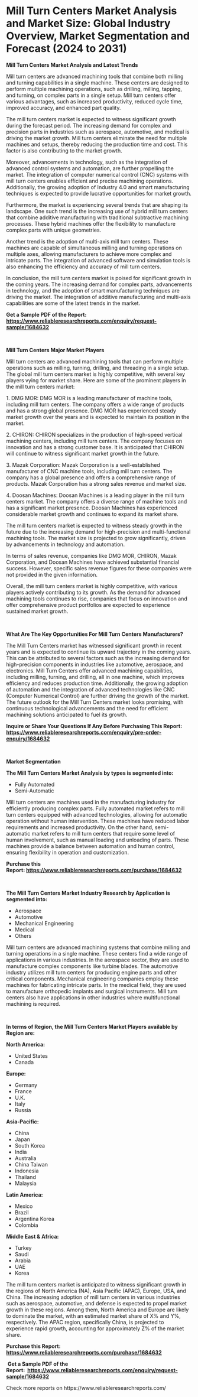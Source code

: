 <p><h1>Mill Turn Centers Market Analysis and Market Size: Global Industry Overview, Market Segmentation and Forecast (2024 to 2031)</h1></p><p><strong>Mill Turn Centers Market Analysis and Latest Trends</strong></p>
<p><p>Mill turn centers are advanced machining tools that combine both milling and turning capabilities in a single machine. These centers are designed to perform multiple machining operations, such as drilling, milling, tapping, and turning, on complex parts in a single setup. Mill turn centers offer various advantages, such as increased productivity, reduced cycle time, improved accuracy, and enhanced part quality.</p><p>The mill turn centers market is expected to witness significant growth during the forecast period. The increasing demand for complex and precision parts in industries such as aerospace, automotive, and medical is driving the market growth. Mill turn centers eliminate the need for multiple machines and setups, thereby reducing the production time and cost. This factor is also contributing to the market growth.</p><p>Moreover, advancements in technology, such as the integration of advanced control systems and automation, are further propelling the market. The integration of computer numerical control (CNC) systems with mill turn centers enables efficient and precise machining operations. Additionally, the growing adoption of Industry 4.0 and smart manufacturing techniques is expected to provide lucrative opportunities for market growth.</p><p>Furthermore, the market is experiencing several trends that are shaping its landscape. One such trend is the increasing use of hybrid mill turn centers that combine additive manufacturing with traditional subtractive machining processes. These hybrid machines offer the flexibility to manufacture complex parts with unique geometries.</p><p>Another trend is the adoption of multi-axis mill turn centers. These machines are capable of simultaneous milling and turning operations on multiple axes, allowing manufacturers to achieve more complex and intricate parts. The integration of advanced software and simulation tools is also enhancing the efficiency and accuracy of mill turn centers.</p><p>In conclusion, the mill turn centers market is poised for significant growth in the coming years. The increasing demand for complex parts, advancements in technology, and the adoption of smart manufacturing techniques are driving the market. The integration of additive manufacturing and multi-axis capabilities are some of the latest trends in the market.</p></p>
<p><strong>Get a Sample PDF of the Report:&nbsp; <a href="https://www.reliableresearchreports.com/enquiry/request-sample/1684632">https://www.reliableresearchreports.com/enquiry/request-sample/1684632</a></strong></p>
<p>&nbsp;</p>
<p><strong>Mill Turn Centers Major Market Players</strong></p>
<p><p>Mill turn centers are advanced machining tools that can perform multiple operations such as milling, turning, drilling, and threading in a single setup. The global mill turn centers market is highly competitive, with several key players vying for market share. Here are some of the prominent players in the mill turn centers market:</p><p>1. DMG MOR: DMG MOR is a leading manufacturer of machine tools, including mill turn centers. The company offers a wide range of products and has a strong global presence. DMG MOR has experienced steady market growth over the years and is expected to maintain its position in the market.</p><p>2. CHIRON: CHIRON specializes in the production of high-speed vertical machining centers, including mill turn centers. The company focuses on innovation and has a strong customer base. It is anticipated that CHIRON will continue to witness significant market growth in the future.</p><p>3. Mazak Corporation: Mazak Corporation is a well-established manufacturer of CNC machine tools, including mill turn centers. The company has a global presence and offers a comprehensive range of products. Mazak Corporation has a strong sales revenue and market size.</p><p>4. Doosan Machines: Doosan Machines is a leading player in the mill turn centers market. The company offers a diverse range of machine tools and has a significant market presence. Doosan Machines has experienced considerable market growth and continues to expand its market share.</p><p>The mill turn centers market is expected to witness steady growth in the future due to the increasing demand for high-precision and multi-functional machining tools. The market size is projected to grow significantly, driven by advancements in technology and automation.</p><p>In terms of sales revenue, companies like DMG MOR, CHIRON, Mazak Corporation, and Doosan Machines have achieved substantial financial success. However, specific sales revenue figures for these companies were not provided in the given information.</p><p>Overall, the mill turn centers market is highly competitive, with various players actively contributing to its growth. As the demand for advanced machining tools continues to rise, companies that focus on innovation and offer comprehensive product portfolios are expected to experience sustained market growth.</p></p>
<p>&nbsp;</p>
<p><strong>What Are The Key Opportunities For Mill Turn Centers Manufacturers?</strong></p>
<p><p>The Mill Turn Centers market has witnessed significant growth in recent years and is expected to continue its upward trajectory in the coming years. This can be attributed to several factors such as the increasing demand for high-precision components in industries like automotive, aerospace, and electronics. Mill Turn Centers offer advanced machining capabilities, including milling, turning, and drilling, all in one machine, which improves efficiency and reduces production time. Additionally, the growing adoption of automation and the integration of advanced technologies like CNC (Computer Numerical Control) are further driving the growth of the market. The future outlook for the Mill Turn Centers market looks promising, with continuous technological advancements and the need for efficient machining solutions anticipated to fuel its growth.</p></p>
<p><strong>Inquire or Share Your Questions If Any Before Purchasing This Report: <a href="https://www.reliableresearchreports.com/enquiry/pre-order-enquiry/1684632">https://www.reliableresearchreports.com/enquiry/pre-order-enquiry/1684632</a></strong></p>
<p>&nbsp;</p>
<p><strong>Market Segmentation</strong></p>
<p><strong>The Mill Turn Centers Market Analysis by types is segmented into:</strong></p>
<p><ul><li>Fully Automated</li><li>Semi-Automatic</li></ul></p>
<p><p>Mill turn centers are machines used in the manufacturing industry for efficiently producing complex parts. Fully automated market refers to mill turn centers equipped with advanced technologies, allowing for automatic operation without human intervention. These machines have reduced labor requirements and increased productivity. On the other hand, semi-automatic market refers to mill turn centers that require some level of human involvement, such as manual loading and unloading of parts. These machines provide a balance between automation and human control, ensuring flexibility in operation and customization.</p></p>
<p><strong>Purchase this Report:&nbsp;<a href="https://www.reliableresearchreports.com/purchase/1684632">https://www.reliableresearchreports.com/purchase/1684632</a></strong></p>
<p>&nbsp;</p>
<p><strong>The Mill Turn Centers Market Industry Research by Application is segmented into:</strong></p>
<p><ul><li>Aerospace</li><li>Automotive</li><li>Mechanical Engineering</li><li>Medical</li><li>Others</li></ul></p>
<p><p>Mill turn centers are advanced machining systems that combine milling and turning operations in a single machine. These centers find a wide range of applications in various industries. In the aerospace sector, they are used to manufacture complex components like turbine blades. The automotive industry utilizes mill turn centers for producing engine parts and other critical components. Mechanical engineering companies employ these machines for fabricating intricate parts. In the medical field, they are used to manufacture orthopedic implants and surgical instruments. Mill turn centers also have applications in other industries where multifunctional machining is required.</p></p>
<p>&nbsp;</p>
<p><strong>In terms of Region, the Mill Turn Centers Market Players available by Region are:</strong></p>
<p>
    <p> <strong> North America: </strong>
        <ul>
            <li>United States</li>
            <li>Canada</li>
        </ul>
        </p> 
    <p> <strong> Europe: </strong>
        <ul>
            <li>Germany</li>
            <li>France</li>
            <li>U.K.</li>
            <li>Italy</li>
            <li>Russia</li>
        </ul>
        </p> 
    <p> <strong> Asia-Pacific: </strong>
        <ul>
            <li>China</li>
            <li>Japan</li>
            <li>South Korea</li>
            <li>India</li>
            <li>Australia</li>
            <li>China Taiwan</li>
            <li>Indonesia</li>
            <li>Thailand</li>
            <li>Malaysia</li>
        </ul>
        </p> 
    <p> <strong> Latin America: </strong>
        <ul>
            <li>Mexico</li>
            <li>Brazil</li>
            <li>Argentina Korea</li>
            <li>Colombia</li>
        </ul>
        </p> 
    <p> <strong> Middle East & Africa: </strong>
        <ul>
            <li>Turkey</li>
            <li>Saudi</li>
            <li>Arabia</li>
            <li>UAE</li>
            <li>Korea</li>
        </ul>
    </p>
    </p>
<p><p>The mill turn centers market is anticipated to witness significant growth in the regions of North America (NA), Asia Pacific (APAC), Europe, USA, and China. The increasing adoption of mill turn centers in various industries such as aerospace, automotive, and defense is expected to propel market growth in these regions. Among them, North America and Europe are likely to dominate the market, with an estimated market share of X% and Y%, respectively. The APAC region, specifically China, is projected to experience rapid growth, accounting for approximately Z% of the market share.</p></p>
<p><strong>Purchase this Report: <a href="https://www.reliableresearchreports.com/purchase/1684632">https://www.reliableresearchreports.com/purchase/1684632</a></strong></p>
<p>&nbsp;<strong>Get a Sample PDF of the Report:&nbsp;&nbsp;<a href="https://www.reliableresearchreports.com/enquiry/request-sample/1684632">https://www.reliableresearchreports.com/enquiry/request-sample/1684632</a></strong></p>
<p><strong></strong></p>
<p>Check more reports on https://www.reliableresearchreports.com/</p>